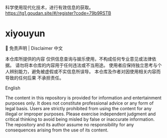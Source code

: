 科学使用现代化技术，进行有效信息的获取。https://tg1.goudan.site/#/register?code=79b9RSTB

# xiyouyun
📢 免责声明 | Disclaimer
中文

本仓库所提供的内容 仅供信息查询与娱乐使用，不构成任何专业意见或法律依据。
请勿将本仓库的内容用于任何违法或不当用途。
使用者应保持独立思考与个人辨别能力，避免被虚假或不实信息所误导。
本仓库及作者对因使用相关内容而导致的任何后果 不承担责任。

English

The content in this repository is provided for information and entertainment purposes only.
It does not constitute professional advice or any form of legal basis.
Users are strictly prohibited from using the content for any illegal or improper purposes.
Please exercise independent judgment and critical thinking to avoid being misled by false or inaccurate information.
The repository and its author assume no responsibility for any consequences arising from the use of its content.
